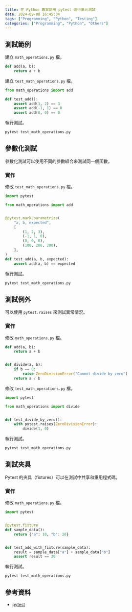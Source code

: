 ```yaml
---
title: 在 Python 專案使用 pytest 進行單元測試
date: 2024-09-08 16:45:34
tags: ["Programming", "Python", "Testing"]
categories: ["Programming", "Python", "Others"]
---
```


## 測試範例

建立 `math_operations.py` 檔。

```py
def add(a, b):
    return a + b
```

建立 `test_math_operations.py` 檔。

```py
from math_operations import add

def test_add():
    assert add(1, 2) == 3
    assert add(-1, 1) == 0
    assert add(0, 0) == 0
```

執行測試。

```bash
pytest test_math_operations.py
```

## 參數化測試

參數化測試可以使用不同的參數組合來測試同一個函數。

### 實作

修改 `test_math_operations.py` 檔。

```py
import pytest

from math_operations import add


@pytest.mark.parametrize(
    "a, b, expected",
    [
        (1, 2, 3),
        (-1, 1, 0),
        (0, 0, 0),
        (100, 200, 300),
    ],
)
def test_add(a, b, expected):
    assert add(a, b) == expected
```

執行測試。

```bash
pytest test_math_operations.py
```

## 測試例外

可以使用 `pytest.raises` 來測試異常情況。

### 實作

修改 `math_operations.py` 檔。

```py
def add(a, b):
    return a + b


def divide(a, b):
    if b == 0:
        raise ZeroDivisionError("Cannot divide by zero")
    return a / b
```

修改 `test_math_operations.py` 檔。

```py
import pytest

from math_operations import divide


def test_divide_by_zero():
    with pytest.raises(ZeroDivisionError):
        divide(1, 0)
```

執行測試。

```bash
pytest test_math_operations.py
```

## 測試夾具

Pytest 的夾具（fixtures）可以在測試中共享和重用程式碼。

### 實作

修改 `math_operations.py` 檔。

```py
import pytest


@pytest.fixture
def sample_data():
    return {"a": 10, "b": 20}


def test_add_with_fixture(sample_data):
    result = sample_data["a"] + sample_data["b"]
    assert result == 30
```

執行測試。

```bash
pytest test_math_operations.py
```

## 參考資料

- [pytest](https://docs.pytest.org/en/stable/)
